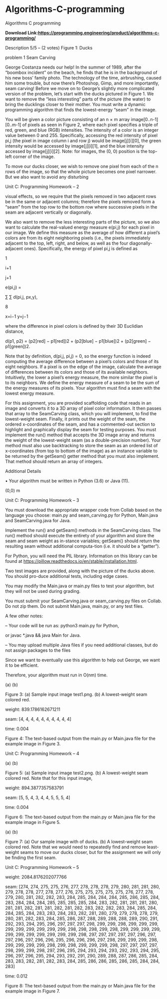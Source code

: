 # Algorithms-C-programming
Algorithms C programming

**Download Link:https://programming.engineering/product/algorithms-c-programming/**

Description
5/5 – (2 votes)
Figure 1: Ducks

problem 1 Seam Carving

George Costanza needs our help! In the summer of 1989, after the “boombox incident” on the beach, he finds that he is in the background of his new boss’ family photo. The technology of the time, airbrushing, caused him some trouble, but now there’s Photoshop, Gimp, and more importantly, seam carving! Before we move on to George’s slightly more complicated version of the problem, let’s start with the ducks pictured in Figure 1. We want to remove the “less interesting” parts of the picture (the water) to bring the ducklings closer to their mother. You must write a dynamic programming algorithm that finds the lowest-energy “seam” in the image.

You will be given a color picture consisting of an n × m array image[0..n-1][0..m-1] of pixels as seen in Figure 2, where each pixel specifies a triple of red, green, and blue (RGB) intensities. The intensity of a color is an integer value between 0 and 255. Specifically, accessing the red intensity of pixel pi,j (the pixel in image column i and row j) would be image[j][i][0], the green intensity would be accessed by image[j][i][1], and the blue intensity accessed by image[j][i][2]. Note: for images, the (0, 0) position is the top-left corner of the image.

To move our ducks closer, we wish to remove one pixel from each of the n rows of the image, so that the whole picture becomes one pixel narrower. But we also want to avoid any disturbing

Unit C: Programming Homework – 2

visual effects, so we require that the pixels removed in two adjacent rows be in the same or adjacent columns; therefore the pixels removed form a “seam” from the top row to the bottom row where successive pixels in the seam are adjacent vertically or diagonally.

We also want to remove the less interesting parts of the picture, so we also want to calculate the real-valued energy measure e(pi,j) for each pixel in our image. We define this measure as the average of how different a pixel’s colors are from its eight neighboring pixels (i.e., the pixels immediately adjacent to the top, left, right, and below, as well as the four diagonally-adjacent ones). Specifically, the energy of pixel pi,j is defined as

1

i+1

j+1

e(pi,j) =

∑ ∑ d(pi,j, px,y),

8

x=i−1 y=j−1

where the difference in pixel colors is defined by their 3D Euclidian distance,

d(p1, p2) = (p2[red] − p1[red])2 + (p2[blue] − p1[blue])2 + (p2[green] − p1[green])2.

Note that by definition, d(pi,j, pi,j) = 0, so the energy function is indeed computing the average difference between a pixel’s colors and those of its eight neighbors. If a pixel is on the edge of the image, calculate the average of differences between its colors and those of its available neighbors. Intuitively, the lower a pixel’s energy measure, the more similar the pixel is to its neighbors. We define the energy measure of a seam to be the sum of the energy measures of its pixels. Your algorithm must find a seam with the lowest energy measure.

For this assignment, you are provided scaffolding code that reads in an image and converts it to a 3D array of pixel color information. It then passes that array to the SeamCarving class, which you will implement, to find the lowest-weight seam. Finally, it prints out the weight of the seam, the ordered x-coordinates of the seam, and has a commented-out section to highlight and graphically display the seam for testing purposes. You must implement the run() method that accepts the 3D image array and returns the weight of the lowest-weight seam (as a double-precision number). Your method must also use backtracking to store the seam as an ordered list of x-coordinates (from top to bottom of the image) as an instance variable to be returned by the getSeam() getter method that you must also implement. That method should return an array of integers.

Additional Details

• Your algorithm must be written in Python (3.6) or Java (11).

(0,0) m



Unit C: Programming Homework – 3

You must download the appropriate wrapper code from Collab based on the language you choose: main.py and seam_carving.py for Python, Main.java and SeamCarving.java for Java.

Implement the run() and getSeam() methods in the SeamCarving class. The run() method should execute the entirety of your algorithm and store the seam and seam weight as in-stance variables; getSeam() should return the resulting seam without additional computa-tion (i.e. it should be a “getter”).

For Python, you will need the PIL library. Information on this library can be found at https://pillow.readthedocs.io/en/stable/installation.html.

Two test images are provided, along with the picture of the ducks above. You should pro-duce additional tests, including edge cases.

You may modify the Main.java or main.py files to test your algorithm, but they will not be used during grading.

You must submit your SeamCarving.java or seam_carving.py files on Collab. Do not zip them. Do not submit Main.java, main.py, or any test files.

A few other notes:

– Your code will be run as: python3 main.py for Python,

or javac *.java && java Main for Java.

– You may upload multiple Java files if you need additional classes, but do not assign packages to the files

Since we want to eventually use this algorithm to help out George, we want it to be efficient.

Therefore, your algorithm must run in O(nm) time.



(a) (b)

Figure 3: (a) Sample input image test1.png. (b) A lowest-weight seam colored red.

weight: 839.1786162671211

seam: [4, 4, 4, 4, 4, 4, 4, 4, 4, 4]

time: 0.004

Figure 4: The text-based output from the main.py or Main.java file for the example image in Figure 3.

Unit C: Programming Homework – 4



(a) (b)

Figure 5: (a) Sample input image test2.png. (b) A lowest-weight seam colored red. Note that for this input image,

weight: 894.3877357583791

seam: [5, 5, 4, 3, 4, 4, 5, 5, 5, 4]

time: 0.004

Figure 6: The text-based output from the main.py or Main.java file for the example image in Figure 5.



(a) (b)

Figure 7: (a) Our sample image with of ducks. (b) A lowest-weight seam colored red. Note that we would need to repeatedly find and remove least-weight seams to move our ducks closer, but for the assignment we will only be finding the first seam.

Unit C: Programming Homework – 5

weight: 2084.8176202077766

seam: [274, 274, 275, 275, 276, 277, 278, 278, 278, 279, 280, 281, 281, 280, 279, 278, 278, 277, 278, 277, 276, 275, 275, 275, 275, 275, 276, 277, 278, 279, 280, 281, 282, 282, 283, 284, 285, 284, 284, 284, 285, 286, 285, 284, 283, 284, 284, 284, 285, 285, 285, 285, 284, 283, 282, 281, 281, 281, 280, 281, 281, 282, 281, 281, 282, 281, 282, 283, 282, 282, 283, 284, 285, 284, 284, 285, 284, 283, 283, 284, 283, 282, 281, 280, 279, 279, 278, 278, 279, 280, 281, 282, 283, 284, 285, 286, 287, 288, 289, 288, 288, 289, 290, 291, 292, 293, 294, 295, 296, 297, 297, 297, 298, 299, 299, 298, 299, 299, 299, 299, 299, 299, 299, 299, 299, 298, 298, 298, 299, 298, 299, 299, 299, 299, 299, 299, 299, 299, 299, 299, 299, 298, 297, 297, 297, 297, 297, 296, 297, 297, 296, 297, 296, 296, 295, 296, 296, 296, 297, 298, 299, 299, 299, 298, 299, 299, 299, 299, 298, 299, 298, 299, 299, 299, 298, 297, 297, 297, 297, 298, 299, 299, 298, 297, 296, 295, 294, 293, 294, 293, 292, 293, 294, 295, 296, 297, 296, 295, 294, 293, 292, 291, 290, 289, 288, 287, 286, 285, 284, 283, 283, 282, 281, 282, 283, 284, 285, 286, 286, 285, 286, 285, 284, 284, 283]

time: 0.012

Figure 8: The text-based output from the main.py or Main.java file for the example image in Figure 7.
